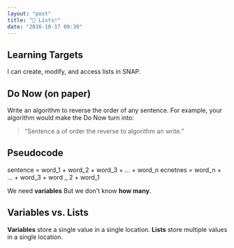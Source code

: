 ```yaml
---
layout: "post"
title: "🔢 Lists!"
date: "2016-10-17 09:30"
---
```


## Learning Targets
I can create, modify, and access lists in SNAP.

## Do Now (on paper)
Write an algorithm to reverse the order of any sentence.
For example, your algorithm would make the Do Now turn into:
> “Sentence a of order the reverse to algorithm an write.”

## Pseudocode
sentence = word_1 + word_2 + word_3 + … + word_n
ecnetnes = word_n + … + word_3 + word _ 2 + word_1

We need **variables** But we don’t know **how many**.

## Variables vs. Lists
**Variables** store a single value in a single location.
**Lists** store multiple values in a single location.
